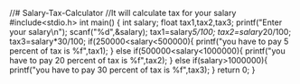 //# Salary-Tax-Calculator
//It will calculate tax for your salary
#include<stdio.h>
int main()
{
int salary;
float tax1,tax2,tax3;
printf("Enter your salary\n");
scanf("%d",&salary);
tax1=salary*5/100;
tax2=salary*20/100;
tax3=salary*30/100;
if(250000<salary<500000){
    printf("you have to pay 5 percent of tax is %f",tax1);
}
else if(500000<salary<1000000){
    printf("you have to pay 20 percent of tax is %f",tax2);
}
else if(salary>1000000){
    printf("you have to pay 30 percent of tax is %f",tax3);
}
    return 0;
}
